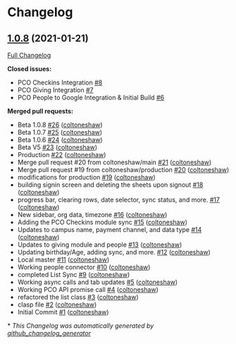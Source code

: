 # Changelog

## [1.0.8](https://github.com/coltoneshaw/Metrics-For-Ministry/tree/1.0.8) (2021-01-21)

[Full Changelog](https://github.com/coltoneshaw/Metrics-For-Ministry/compare/76fd2b619757f179cd7de20de98ece9587f17954...1.0.8)

**Closed issues:**

- PCO Checkins Integration [\#8](https://github.com/coltoneshaw/Metrics-For-Ministry/issues/8)
- PCO Giving Integration [\#7](https://github.com/coltoneshaw/Metrics-For-Ministry/issues/7)
- PCO People to Google Integration & Initial Build [\#6](https://github.com/coltoneshaw/Metrics-For-Ministry/issues/6)

**Merged pull requests:**

- Beta 1.0.8 [\#26](https://github.com/coltoneshaw/Metrics-For-Ministry/pull/26) ([coltoneshaw](https://github.com/coltoneshaw))
- Beta 1.0.7 [\#25](https://github.com/coltoneshaw/Metrics-For-Ministry/pull/25) ([coltoneshaw](https://github.com/coltoneshaw))
- Beta 1.0.6 [\#24](https://github.com/coltoneshaw/Metrics-For-Ministry/pull/24) ([coltoneshaw](https://github.com/coltoneshaw))
- Beta V5 [\#23](https://github.com/coltoneshaw/Metrics-For-Ministry/pull/23) ([coltoneshaw](https://github.com/coltoneshaw))
- Production [\#22](https://github.com/coltoneshaw/Metrics-For-Ministry/pull/22) ([coltoneshaw](https://github.com/coltoneshaw))
- Merge pull request \#20 from coltoneshaw/main [\#21](https://github.com/coltoneshaw/Metrics-For-Ministry/pull/21) ([coltoneshaw](https://github.com/coltoneshaw))
- Merge pull request \#19 from coltoneshaw/production [\#20](https://github.com/coltoneshaw/Metrics-For-Ministry/pull/20) ([coltoneshaw](https://github.com/coltoneshaw))
- modifications for production [\#19](https://github.com/coltoneshaw/Metrics-For-Ministry/pull/19) ([coltoneshaw](https://github.com/coltoneshaw))
- building signin screen and deleting the sheets upon signout [\#18](https://github.com/coltoneshaw/Metrics-For-Ministry/pull/18) ([coltoneshaw](https://github.com/coltoneshaw))
- progress bar, clearing rows, date selector, sync status, and more. [\#17](https://github.com/coltoneshaw/Metrics-For-Ministry/pull/17) ([coltoneshaw](https://github.com/coltoneshaw))
- New sidebar, org data, timezone [\#16](https://github.com/coltoneshaw/Metrics-For-Ministry/pull/16) ([coltoneshaw](https://github.com/coltoneshaw))
- Adding the PCO Checkins module sync [\#15](https://github.com/coltoneshaw/Metrics-For-Ministry/pull/15) ([coltoneshaw](https://github.com/coltoneshaw))
- Updates to campus name, payment channel, and data type [\#14](https://github.com/coltoneshaw/Metrics-For-Ministry/pull/14) ([coltoneshaw](https://github.com/coltoneshaw))
- Updates to giving module and people [\#13](https://github.com/coltoneshaw/Metrics-For-Ministry/pull/13) ([coltoneshaw](https://github.com/coltoneshaw))
- Updating birthday/Age, adding sync, and more. [\#12](https://github.com/coltoneshaw/Metrics-For-Ministry/pull/12) ([coltoneshaw](https://github.com/coltoneshaw))
- Local master [\#11](https://github.com/coltoneshaw/Metrics-For-Ministry/pull/11) ([coltoneshaw](https://github.com/coltoneshaw))
- Working people connector [\#10](https://github.com/coltoneshaw/Metrics-For-Ministry/pull/10) ([coltoneshaw](https://github.com/coltoneshaw))
- completed List Sync [\#9](https://github.com/coltoneshaw/Metrics-For-Ministry/pull/9) ([coltoneshaw](https://github.com/coltoneshaw))
- Working async calls and tab updates [\#5](https://github.com/coltoneshaw/Metrics-For-Ministry/pull/5) ([coltoneshaw](https://github.com/coltoneshaw))
- Working PCO API promise call [\#4](https://github.com/coltoneshaw/Metrics-For-Ministry/pull/4) ([coltoneshaw](https://github.com/coltoneshaw))
- refactored the list class [\#3](https://github.com/coltoneshaw/Metrics-For-Ministry/pull/3) ([coltoneshaw](https://github.com/coltoneshaw))
- clasp file [\#2](https://github.com/coltoneshaw/Metrics-For-Ministry/pull/2) ([coltoneshaw](https://github.com/coltoneshaw))
- Initial Commit [\#1](https://github.com/coltoneshaw/Metrics-For-Ministry/pull/1) ([coltoneshaw](https://github.com/coltoneshaw))



\* *This Changelog was automatically generated by [github_changelog_generator](https://github.com/github-changelog-generator/github-changelog-generator)*
